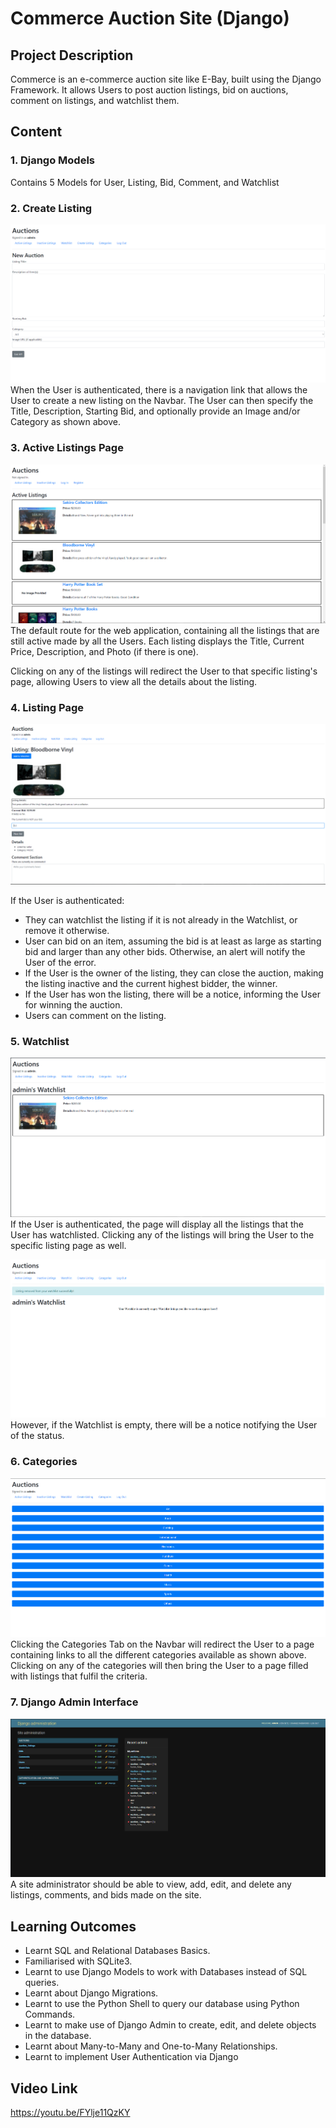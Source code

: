 # Commerce Auction Site (Django)

## Project Description
Commerce is an e-commerce auction site like E-Bay, built using the Django Framework. It allows Users to post auction listings, bid on auctions, comment on listings, and watchlist them.

## Content

### 1. Django Models
Contains 5 Models for User, Listing, Bid, Comment, and Watchlist

### 2. Create Listing
![Picture for Creating a New Listing](./Images/Create%20Listing.png?raw=true "Create Listing")
When the User is authenticated, there is a navigation link that allows the User to create a new listing on the Navbar. The User can then specify the Title, Description, Starting Bid, and optionally provide an Image and/or Category as shown above.

### 3. Active Listings Page
![Picture for Active Listings](./Images/Active%20Listings.png?raw=true "Active Listings")
The default route for the web application, containing all the listings that are still active made by all the Users. Each listing displays the Title, Current Price, Description, and Photo (if there is one).

Clicking on any of the listings will redirect the User to that specific listing's page, allowing Users to view all the details about the listing.

### 4. Listing Page
![Picture for Listing Page](./Images/Listing.png?raw=true "Listing")

If the User is authenticated:
* They can watchlist the listing if it is not already in the Watchlist, or remove it otherwise.
* User can bid on an item, assuming the bid is at least as large as starting bid and larger than any other bids. Otherwise, an alert will notify the User of the error.
* If the User is the owner of the listing, they can close the auction, making the listing inactive and the current highest bidder, the winner.
* If the User has won the listing, there will be a notice, informing the User for winning the auction.
* Users can comment on the listing.

### 5. Watchlist
![Picture for Valid Watchlist](./Images/Valid%20Watchlist.png?raw=true "Valid Watchlist")
If the User is authenticated, the page will display all the listings that the User has watchlisted. Clicking any of the listings will bring the User to the specific listing page as well.

![Picture for Empty Watchlist](./Images/Empty%20Watchlist.png?raw=true "Empty Watchlist")
However, if the Watchlist is empty, there will be a notice notifying the User of the status.

### 6. Categories
![Picture for Categories](./Images/Categories.png?raw=true "Categories")
Clicking the Categories Tab on the Navbar will redirect the User to a page containing links to all the different categories available as shown above. Clicking on any of the categories will then bring the User to a page filled with listings that fulfil the criteria.

### 7. Django Admin Interface
![Picture of Admin Interface](./Images/Admin.png?raw=true "Admin Interface")
A site administrator should be able to view, add, edit, and delete any listings, comments, and bids made on the site.

## Learning Outcomes

* Learnt SQL and Relational Databases Basics.
* Familiarised with SQLite3.
* Learnt to use Django Models to work with Databases instead of SQL queries.
* Learnt about Django Migrations.
* Learnt to use the Python Shell to query our database using Python Commands.
* Learnt to make use of Django Admin to create, edit, and delete objects in the database.
* Learnt about Many-to-Many and One-to-Many Relationships.
* Learnt to implement User Authentication via Django

## Video Link
https://youtu.be/FYlje11QzKY